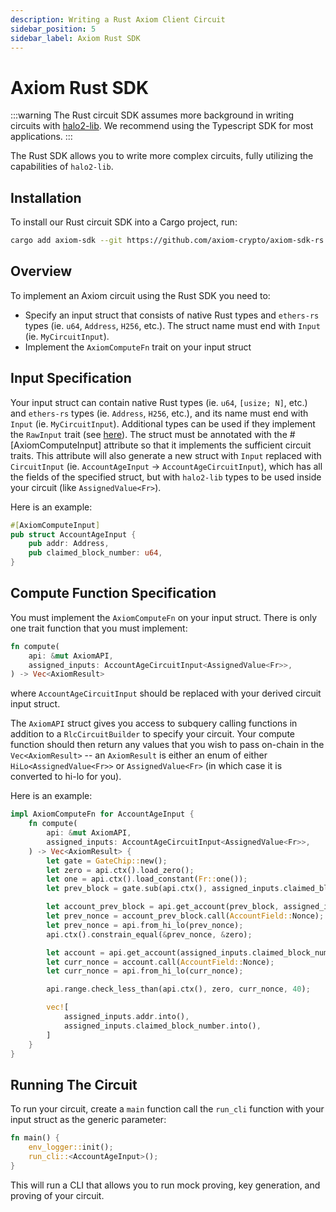 ```yaml
---
description: Writing a Rust Axiom Client Circuit
sidebar_position: 5
sidebar_label: Axiom Rust SDK
---
```


# Axiom Rust SDK

:::warning
The Rust circuit SDK assumes more background in writing circuits with [halo2-lib](../../protocol/zero-knowledge-proofs/getting-started-with-halo2.md). We recommend using the Typescript SDK for most applications.
:::

The Rust SDK allows you to write more complex circuits, fully utilizing the capabilities of `halo2-lib`. 

## Installation

To install our Rust circuit SDK into a Cargo project, run:
```bash
cargo add axiom-sdk --git https://github.com/axiom-crypto/axiom-sdk-rs
```

## Overview

To implement an Axiom circuit using the Rust SDK you need to:

- Specify an input struct that consists of native Rust types and `ethers-rs` types (ie. `u64`, `Address`, `H256`, etc.). The struct name must end with `Input` (ie. `MyCircuitInput`).
- Implement the `AxiomComputeFn` trait on your input struct

## Input Specification

Your input struct can contain native Rust types (ie. `u64`, `[usize; N]`, etc.) and `ethers-rs` types (ie. `Address`, `H256`, etc.), and its name must end with `Input` (ie. `MyCircuitInput`). Additional types can be used if they implement the `RawInput` trait (see [here](https://github.com/axiom-crypto/axiom-sdk-rs/blob/main/circuit/src/input/raw_input.rs)). The struct must be annotated with the #[AxiomComputeInput] attribute so that it implements the sufficient circuit traits. This attribute will also generate a new struct with `Input` replaced with `CircuitInput` (ie. `AccountAgeInput` -> `AccountAgeCircuitInput`), which has all the fields of the specified struct, but with `halo2-lib` types to be used inside your circuit (like `AssignedValue<Fr>`).

Here is an example:

```rust
#[AxiomComputeInput]
pub struct AccountAgeInput {
    pub addr: Address,
    pub claimed_block_number: u64,
}
```

## Compute Function Specification

You must implement the `AxiomComputeFn` on your input struct. There is only one trait function that you must implement:
```rust
fn compute(
    api: &mut AxiomAPI,
    assigned_inputs: AccountAgeCircuitInput<AssignedValue<Fr>>,
) -> Vec<AxiomResult>
```
where `AccountAgeCircuitInput` should be replaced with your derived circuit input struct.

The `AxiomAPI` struct gives you access to subquery calling functions in addition to a `RlcCircuitBuilder` to specify your circuit. Your compute function should then return any values that you wish to pass on-chain in the `Vec<AxiomResult>` -- an `AxiomResult` is either an enum of either `HiLo<AssignedValue<Fr>>` or `AssignedValue<Fr>` (in which case it is converted to hi-lo for you).

Here is an example:
```rust
impl AxiomComputeFn for AccountAgeInput {
    fn compute(
        api: &mut AxiomAPI,
        assigned_inputs: AccountAgeCircuitInput<AssignedValue<Fr>>,
    ) -> Vec<AxiomResult> {
        let gate = GateChip::new();
        let zero = api.ctx().load_zero();
        let one = api.ctx().load_constant(Fr::one());
        let prev_block = gate.sub(api.ctx(), assigned_inputs.claimed_block_number, one);

        let account_prev_block = api.get_account(prev_block, assigned_inputs.addr);
        let prev_nonce = account_prev_block.call(AccountField::Nonce);
        let prev_nonce = api.from_hi_lo(prev_nonce);
        api.ctx().constrain_equal(&prev_nonce, &zero);

        let account = api.get_account(assigned_inputs.claimed_block_number, assigned_inputs.addr);
        let curr_nonce = account.call(AccountField::Nonce);
        let curr_nonce = api.from_hi_lo(curr_nonce);

        api.range.check_less_than(api.ctx(), zero, curr_nonce, 40);

        vec![
            assigned_inputs.addr.into(),
            assigned_inputs.claimed_block_number.into(),
        ]
    }
}
```

## Running The Circuit

To run your circuit, create a `main` function call the `run_cli` function with your input struct as the generic parameter:
```rust
fn main() {
    env_logger::init();
    run_cli::<AccountAgeInput>();
}
```
This will run a CLI that allows you to run mock proving, key generation, and proving of your circuit.

